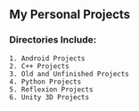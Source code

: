 ## My Personal Projects 

### Directories Include:
	1. Android Projects
	2. C++ Projects
	3. Old and Unfinished Projects
	4. Python Projects
	5. Reflexion Projects
	6. Unity 3D Projects
